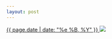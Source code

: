 ```yaml
---
layout: post
---
```


<p>
  <a href="/191">
    <time>{{ page.date | date: "%e %B, %Y" }}</time>
  </a>
  <a href="/191"><img src="{{ site.assets_url }}/191.jpg"/></a>
</p>
